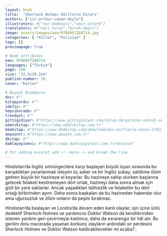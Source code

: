 ```yaml
---
layout: book
title:  "Sherlock Holmes Dörtlerin Esrarı"
authors: ["sir-arthur-conan-doyle"]
illustrators: #["nur-dombayci","umit-ozturk"]
translators: #["naci-turan","burak-dogru"]
image: assets/images/ean/9786057288714.jpg
categories: [ "Kültür", "Polisiye" ]
tags: []
previewpage: true

# Book attributes
ean: 9786057288714
languages: ["Türkçe"]
page: 140
size: "12,5x19.2cm"
publish-number: 10
cover: "Karton"

# Buyout Ecommerce
dnr: #""
kitapyurdu: #""
idefix: #""
hepsiburada: #""
trendyol: #""
gittigidiyor: #"https://www.gittigidiyor.com/kitap-dergi/ezan-sehidi-adnan-menderes_pdp_732728793"
odatvkitap: #"https://www.odatvkitap.com.tr"
bkmkitap: #"https://www.bkmkitap.com/abdulhamidin-kurtlarla-dansi-578226"
amazontr: #"https://www.amazon.com.tr"
dkitap: #""
damlayayinevi: #"https://www.damlayayinevi.com.tr/donusum"

# For adding excerpt add <!--more--> and break the line
---
```

Hindistan’da İngiliz sömürgecilere karşı başlayan büyük isyan sırasında bu karışıklıktan yararlanmak isteyen üç asker ve bir İngiliz subay, sahibine ölüm getiren büyük bir hazineye el koyarlar. Bu hazineye sahip olurken başlarına gelecek felaketi kestiremeyen dört ortak, hazineyi daha sonra almak için gizli bir yere saklarlar. Ancak yaşadıkları talihsizlik ve felaketler bu dört ortağı birbirinden ayırır. Daha sonra başkaları da bu hazineden haberdar olur ama uğursuzluk ve ölüm onların da peşini bırakmaz.

Hindistan’da başlayan ve Londra’da devam eden kanlı olaylar, işin içine ünlü dedektif Sherlock Holmes ve yardımcısı Doktor Watson da kendilerinden istenen yardımı geri çevirmeyip katılınca, daha da esrarengiz bir hâl alır. Bu gerilim dolu macerada yaşanan korkunç olayların ardındaki sır perdesini Sherlock Holmes ve Doktor Watson kaldırabilecekler mi acaba?..


<!--more--> 
